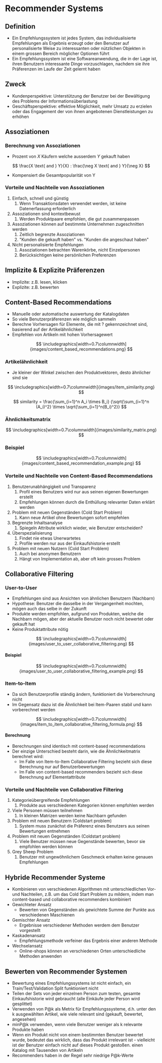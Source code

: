 # Recommender Systems

## Definition

- Ein Empfehlungssystem ist jedes System, das individualisierte Empfehlungen als Ergebnis erzeugt oder den Benutzer auf personalisierte Weise zu interessanten oder nützlichen Objekten in einem grossen Bereich möglicher Optionen führt
- Ein Empfehlungssystem ist eine Softwareanwendung, die in der Lage ist, ihren Benutzern interessante Dinge vorzuschlagen, nachdem sie ihre Präferenzen im Laufe der Zeit gelernt haben

## Zweck

- Kundenperspektive: Unterstützung der Benutzer bei der Bewältigung des Problems der Informationsüberlastung
- Geschäftsperspektive: effektive Möglichkeit, mehr Umsatz zu erzielen oder das Engagement der von ihnen angebotenen Dienstleistungen zu erhöhen

## Assoziationen

### Berechnung von Assoziationen

- Prozent von $X$ Käufern welche ausserdem $Y$ gekauft haben

$$ \frac{X \text{ and } Y}{X} : \frac{\neg X \text{ and } Y}{\neg X} $$

- Kompensiert die Gesamtpopularität von Y

### Vorteile und Nachteile von Assoziationen

1. Einfach, schnell und günstig
   1. Wenn Transaktionsdaten verwendet werden, ist keine Datenerfassung erforderlich
2. Assoziationen sind kontextbewust
   1. Werden Produktpaare empfohlen, die gut zusammenpassen
3. Assoziationen können auf bestimmte Unternehmen zugeschnitten werden
   1. Zeitlich begrenzte Assoziationen
   2. "Kunden die gekauft haben" vs. "Kunden die angeschaut haben"
4. Nicht personalisierte Empfehlungen
   1. Assoziationen betrachten Warenkörbe, nicht Einzelpersonen
   2. Berücksichtigen keine persönlichen Preferenzen

## Implizite & Explizite Präferenzen

- Implizite: z.B. lesen, klicken
- Explizite: z.B. bewerten

## Content-Based Recommendations

- Manuelle oder automatische auswertung der Katalogdaten
- So viele Benutzerpräferenzen wie möglich sammeln
- Berechne Vorhersagen für Elemente, die mit ? gekennzeichnet sind, basierend auf der Artikelähnlichkeit
- Empfehlen von Artikeln mit hohen Vorhersagewert

$$ \includegraphics[width=0.7\columnwidth]{images/content_based_recommendations.png} $$

### Artikelähnlichkeit

- Je kleiner der Winkel zwischen den Produktvektoren, desto ähnlicher sind sie

$$ \includegraphics[width=0.7\columnwidth]{images/item_similarity.png} $$

$$ similarity = \frac{\sum_{i=1}^n A_i \times B_i}
{\sqrt{\sum_{i=1}^n (A_i)^2} \times \sqrt{\sum_{i=1}^n(B_i)^2}} $$

### Ähnlichkeitsmatrix

$$ \includegraphics[width=0.7\columnwidth]{images/similarity_matrix.png} $$

### Beispiel

$$ \includegraphics[width=0.7\columnwidth]{images/content_based_recommendation_example.png} $$

### Vorteile und Nachteile von Content-Based Recommendations

1. Benutzerunabhängigkeit und Transparenz
   1. Profil eines Benutzers wird nur aus seinen eigenen Bewertungen erstellt
   2. Empfehlungen können durch die Enthüllung relevanter Daten erklärt werden
2. Problem mit neuen Gegenständen (Cold Start Problem)
   1. Kann neue Artikel ohne Bewertungen sofort empfehlen
3. Begrenzte Inhaltsanalyse
   1. Spiegeln Attribute wirklich wieder, wie Benutzer entscheiden?
4. Überspezialisierung
   1. Findet nie etwas Unerwartetes
   2. Profile werden nur aus der Einkaufshistorie erstellt
5. Problem mit neuen Nutzern (Cold Start Problem)
   1. Auch bei anonymen Benutzern
   2. Hängt von Implementation ab, aber oft kein grosses Problem

## Collaborative Filtering

### User-to-User

- Empfehlungen sind aus Ansichten von ähnlichen Benutzern (Nachbarn)
- Hypothese: Benutzer die dasselbe in der Vergangenheit mochten, mögen auch das selbe in der Zukunft
- Produkte werden empfohlen, aufgrund von Produkten, welche die Nachbarn mögen, aber der aktuelle Benutzer noch nicht bewertet oder gekauft hat
- Keine Produktattribute nötig

$$ \includegraphics[width=0.7\columnwidth]{images/user_to_user_collaborative_filtering.png} $$

#### Beispiel

$$ \includegraphics[width=0.7\columnwidth]{images/user_to_user_collaborative_filtering_example.png} $$

### Item-to-Item

- Da sich Benutzerprofile ständig ändern, funktioniert die Vorberechnung nicht
- Im Gegensatz dazu ist die Ähnlichkeit bei Item-Paaren stabil und kann vorberechnet werden

$$ \includegraphics[width=0.7\columnwidth]{images/item_to_item_collaborative_filtering_formula.png} $$

#### Berechnung

- Berechnungen sind identisch mit content-based recommendations
- Der einzige Unterschied besteht darin, wie die Ähnlichkeitmatrix berechnet wird:
  - Im Falle von Item-to-Item Collaborative Filtering bezieht sich diese Berechnung nur auf Benutzerbewertungen
  - Im Falle von content-based recommenders bezieht sich diese Berechnung auf Elementattribute

### Vorteile und Nachteile von Collaborative Filtering

1. Kategorieübergreifende Empfehlungen
   1. Produkte aus verschiedenen Kategorien können empfohlen werden
2. Viele Personen müssen teilnehmen
   1. In kleinen Matrizen werden keine Nachbarn gefunden
3. Problem mit neuen Benutzern (Coldstart problem)
   1. System muss zunächst die Präferenz eines Benutzers aus seinen Bewertungen entnehmen
4. Problem mit neuen Gegenständen (Coldstart problem)
   1. Viele Benutzer müssen neue Gegenstände bewerten, bevor sie empfohlen werden können
5. Grey Sheep Problem
   1. Benutzer mit ungewöhnlichem Geschmeck erhalten keine genauen Empfehlungen

## Hybride Recommender Systeme

- Kombinieren von verschiedenen Algorithmen mit unterschiedlichen Vor- und Nachteilen, z.B. um das Cold Start Problem zu mildern, indem man content-based und collaborative recommenders kombiniert
- Gewichteter Ansatz
  - Bewerten von Gegenständen als gewichtete Summe der Punkte aus verschiedenen Maschienen
- Gemischter Ansatz
  - Ergebnisse verschiedener Methoden werdem dem Benutzer vorgestellt
- Kaskadenansatz
  - Empfehlungsmethode verfeiner das Ergebnis einer anderen Methode
- Wechselansatz
  - Online-shops können an verschiedenen Orten unterschiedliche Methoden anwenden

## Bewerten von Recommender Systemen

- Bewertung eines Empfehlungssystems ist nicht einfach, ein Train/Test/Validation Split funktioniert nicht
- Teilen der Sets von jeder einzelnen Person zum testen, gesamte Einkaufshistorie wird gebraucht (alle Einkäufe jeder Person wird gesplittet)
- Verwenden von P@k als Metrix für Empfehlungssysteme, d.h. unter den k ausgewählten Artikel, wie viele relevant sind (gekauft, bewertet, angesehen)
- minP@k verwenden, wenn viele Benutzer weniger als k relevante Produkte haben
- Wenn ein Produkt nicht von einem bestimmten Benutzer bewertet wurde, bedeutet das wirklich, dass das Produkt irrelevant ist - vielleicht ist der Benutzer einfach nicht auf dieses Produkt gestoßen.
einen Katalog mit Tausenden von Artikeln
- Recommenders haben in der Regel sehr niedrige P@k-Werte
